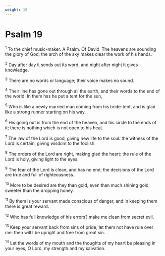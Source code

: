 ```yaml
---
weight: 19
---
```


# Psalm 19

<sup>1</sup> To the chief music-maker. A Psalm. Of David. The heavens are sounding the glory of God; the arch of the sky makes clear the work of his hands. 

<sup>2</sup> Day after day it sends out its word, and night after night it gives knowledge. 

<sup>3</sup> There are no words or language; their voice makes no sound. 

<sup>4</sup> Their line has gone out through all the earth, and their words to the end of the world. In them has he put a tent for the sun, 

<sup>5</sup> Who is like a newly married man coming from his bride-tent, and is glad like a strong runner starting on his way. 

<sup>6</sup> His going out is from the end of the heaven, and his circle to the ends of it; there is nothing which is not open to his heat. 

<sup>7</sup> The law of the Lord is good, giving new life to the soul: the witness of the Lord is certain, giving wisdom to the foolish. 

<sup>8</sup> The orders of the Lord are right, making glad the heart: the rule of the Lord is holy, giving light to the eyes. 

<sup>9</sup> The fear of the Lord is clean, and has no end; the decisions of the Lord are true and full of righteousness. 

<sup>10</sup> More to be desired are they than gold, even than much shining gold; sweeter than the dropping honey. 

<sup>11</sup> By them is your servant made conscious of danger, and in keeping them there is great reward. 

<sup>12</sup> Who has full knowledge of his errors? make me clean from secret evil. 

<sup>13</sup> Keep your servant back from sins of pride; let them not have rule over me: then will I be upright and free from great sin. 

<sup>14</sup> Let the words of my mouth and the thoughts of my heart be pleasing in your eyes, O Lord, my strength and my salvation. 


